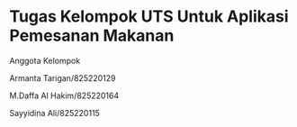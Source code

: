 # Tugas Kelompok UTS Untuk Aplikasi Pemesanan Makanan
Anggota Kelompok 

Armanta Tarigan/825220129

M.Daffa Al Hakim/825220164

Sayyidina Ali/825220115
